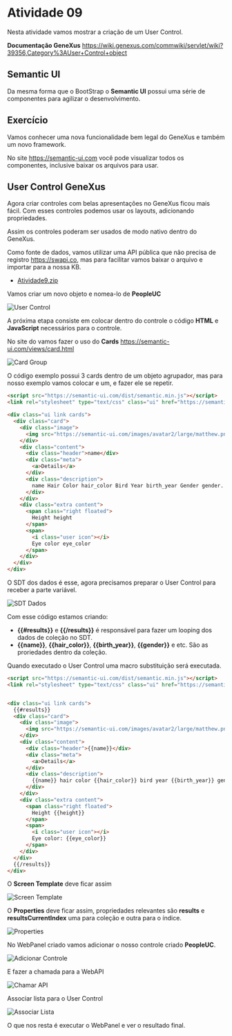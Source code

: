 # Atividade 09

Nesta atividade vamos mostrar a criação de um User Control.

**Documentação GeneXus** https://wiki.genexus.com/commwiki/servlet/wiki?39356,Category%3AUser+Control+object

## Semantic UI

Da mesma forma que o BootStrap o **Semantic UI** possui uma série de componentes para agilizar o desenvolvimento.

## Exercício

Vamos conhecer uma nova funcionalidade bem legal do GeneXus e também um novo framework.

No site https://semantic-ui.com você pode visualizar todos os componentes, inclusive baixar os arquivos para usar.

## User Control GeneXus

Agora criar controles com belas apresentações no GeneXus ficou mais fácil. Com esses controles podemos usar os layouts, adicionando propriedades.

Assim os controles poderam ser usados de modo nativo dentro do GeneXus.

Como fonte de dados, vamos utilizar uma API pública que não precisa de registro https://swapi.co, mas para facilitar vamos baixar o arquivo e importar para a nossa KB.

- [Atividade9.zip](https://github.com/3g2ld1n0/HandsOn-GeneXus-JavaScript/blob/master/Arquivos/Atividade09.zip)

Vamos criar um novo objeto e nomea-lo de **PeopleUC**

![User Control](/Image/Requisitos20.png)

A próxima etapa consiste em colocar dentro do controle o código **HTML** e **JavaScript** necessários para o controle.

No site do vamos fazer o uso do **Cards** https://semantic-ui.com/views/card.html

![Card Group](/Image/Requisitos21.png)

O código exemplo possui 3 cards dentro de um objeto agrupador, mas para nosso exemplo vamos colocar e um, e fazer ele se repetir.

```HTML
<script src="https://semantic-ui.com/dist/semantic.min.js"></script>
<link rel="stylesheet" type="text/css" class="ui" href="https://semantic-ui.com/dist/semantic.min.css">

<div class="ui link cards">
  <div class="card">
    <div class="image">
      <img src="https://semantic-ui.com/images/avatar2/large/matthew.png">
    </div>
    <div class="content">
      <div class="header">name</div>
      <div class="meta">
        <a>Details</a>
      </div>
      <div class="description">
	  	name Hair Color hair_color Bird Year birth_year Gender gender.
      </div>
    </div>
    <div class="extra content">
      <span class="right floated">
        Height height
      </span>
      <span>
        <i class="user icon"></i>
        Eye color eye_color
      </span>
    </div>
  </div>
</div>
```

O SDT dos dados é esse, agora precisamos preparar o User Control para receber a parte variável.

![SDT Dados](/Image/Requisitos22.png)

Com esse código estamos criando:
- **{{#results}}** e **{{/results}}** é responsável para fazer um looping dos dados de coleção no SDT.
- **{{name}}**, **{{hair_color}}**, **{{birth_year}}**, **{{gender}}** e etc. São as proriedades dentro da coleção.

Quando executado o User Control uma macro substituição será executada.

```HTML
<script src="https://semantic-ui.com/dist/semantic.min.js"></script>
<link rel="stylesheet" type="text/css" class="ui" href="https://semantic-ui.com/dist/semantic.min.css">


<div class="ui link cards">
  {{#results}}
  <div class="card">
    <div class="image">
      <img src="https://semantic-ui.com/images/avatar2/large/matthew.png">
    </div>
    <div class="content">
      <div class="header">{{name}}</div>
      <div class="meta">
        <a>Details</a>
      </div>
      <div class="description">
	  	{{name}} hair color {{hair_color}} bird year {{birth_year}} gender {{gender}}.
      </div>
    </div>
    <div class="extra content">
      <span class="right floated">
        Height {{height}}
      </span>
      <span>
        <i class="user icon"></i>
        Eye color: {{eye_color}}
      </span>
    </div>
  </div>
  {{/results}}
</div>
```

O **Screen Template** deve ficar assim

![Screen Template](/Image/Requisitos23.png)

O **Properties** deve ficar assim, propriedades relevantes são **results** e **resultsCurrentIndex** uma para coleção e outra para o índice.

![Properties](/Image/Requisitos24.png)

No WebPanel criado vamos adicionar o nosso controle criado **PeopleUC**. 

![Adicionar Controle](/Image/Requisitos25.png)

E fazer a chamada para a WebAPI

![Chamar API](/Image/Requisitos26.png)

Associar lista para o User Control

![Associar Lista](/Image/Requisitos27.png)

O que nos resta é executar o WebPanel e ver o resultado final.